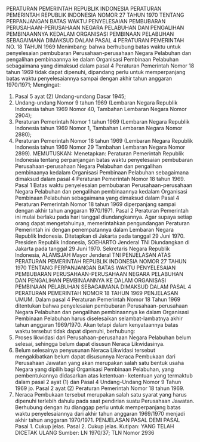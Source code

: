  PERATURAN PEMERINTAH REPUBLIK INDONESIA PERATURAN PEMERINTAH REPUBLIK INDONESIA NOMOR 27 TAHUN 1970 TENTANG PERPANJANGAN BATAS WAKTU PENYELESAIAN PEMBUBARAN PERUSAHAAN-PERUSAHAAN NEGARA PELABUHAN DAN PENGALIHAN PEMBINAANNYA KEDALAM ORGANISASI PEMBINAAN PELABUHAN SEBAGAIMANA DIMAKSUD DALAM PASAL 4 PERATURAN PEMERINTAH NO. 18 TAHUN 1969
Menimbang:
 bahwa berhubung batas waktu untuk penyelesaian pembubaran Perusahaan-perusahaan Negara Pelabuhan dan pengalihan pembinaannya ke dalam Organisasi Pembinaan Pelabuhan sebagaimana yang dimaksud dalam pasal 4 Peraturan Pemerintah Nomor 18 tahun 1969 tidak dapat dipenuhi, dipandang perlu untuk memperpanjang batas waktu penyelesaiannya sampai dengan akhir tahun anggaran 1970/1971;
Mengingat:

1. Pasal 5 ayat (2) Undang-undang Dasar 1945;
2. Undang-undang Nomor 9 tahun 1969 (Lembaran Negara Republik Indonesia tahun 1969 Nomor 40, Tambahan Lembaran Negara Nomor 2904);
3. Peraturan Pemerintah Nomor 1 tahun 1969 (Lembaran Negara Republik Indonesia tahun 1969 Nomor 1, Tambahan Lembaran Negara Nomor 2880);
4. Peraturan Pemerintah Nomor 18 tahun 1969 (Lembaran Negara Republik Indonesia tahun 1969 Nomor 29 Tambahan Lembaran Negara Nomor 2899).
MEMUTUSKAN:
 Menetapkan: Peraturan Pemerintah Republik Indonesia tentang perpanjangan batas waktu penyelesaian pembubaran Perusahaan-perusahaan Negara Pelabuhan dan pengalihan pembinaanya kedalam Organisasi Pembinaan Pelabuhan sebagaimana dimaksud dalam pasal 4 Peraturan Pemerintah Nomor 18 tahun 1969. Pasal 1 Batas waktu penyelesaian pembubaran Perusahaan-perusahaan Negara Pelabuhan dan pengalihan pembinaannya kedalam Organisasi Pembinaan Pelabuhan sebagaimana yang dimaksud dalam Pasal 4 Peraturan Pemerintah Nomor 18 tahun 1969 diperpanjang sampai dengan akhir tahun anggaran 1970/1971. Pasal 2 Peraturan Pemerintah ini mulai berlaku pada hari tanggal diundangkannya. Agar supaya setiap orang dapat mengetahuinya, memerintahkan pengundangan Peraturan Pemerintah ini dengan penempatannya dalam Lembaran Negara Republik Indonesia. Ditetapkan di Jakarta pada tanggal 29 Juni 1970. Presiden Republik Indonesia, SOEHARTO Jenderal TNI Diundangkan di Jakarta pada tanggal 29 Juni 1970. Sekretaris Negara Republik Indonesia, ALAMSJAH Mayor Jenderal TNI PENJELASAN ATAS PERATURAN PEMERINTAH REPUBLIK INDONESIA NOMOR 27 TAHUN 1970 TENTANG PERPANJANGAN BATAS WAKTU PENYELESAIAN PEMBUBARAN PERUSAHAAN-PERUSAHAAN NEGARA PELABUHAN DAN PENGALIHAN PEMBINAANNYA KE DALAM ORGANISASI PEMBINAAN PELABUHAN SEBAGAIMANA DIMAKSUD DALAM PASAL 4 PERATURAN PEMERINTAH NOMOR 18 TAHUN 1969 PENJELASAN UMUM. Dalam pasal 4 Peraturan Pemerintah Nomor 18 Tahun 1969 ditentukan bahwa penyelesaian pembubaran Perusahaan-perusahaan Negara Pelabuhan dan pengalihan pembinaannya ke dalam Organisasi Pembinaan Pelabuhan harus diselesaikan selambat-lambatnya akhir tahun anggaran 1969/1970. Akan tetapi dalam kenyataannya batas waktu tersebut tidak dapat dipenuhi, berhubung:
1. Proses likwidasi dari Perusahaan-perusahaan Negara Pelabuhan belum selesai, sehingga belum dapat disusun Neraca Likwidasinya.
2. Belum selesainya penyusunan Neraca Likwidasi tersebut mengakibatkan belum dapat disusunnya Neraca Pembukaan dari Perusahaan Jawatan yang akan merupakan salah satu bentuk usaha Negara yang dipilih bagi Organisasi Pembinaan Pelabuhan, yang pembentukannya didasarkan atas ketentuan- ketentuan yang termaktub dalam pasal 2 ayat (1) dan Pasal 4 Undang-Undang Nomor 9 Tahun 1969 jo. Pasal 2 ayat (2) Peraturan Pemerintah Nomor 18 tahun 1969.
3. Neraca Pembukaan tersebut merupakan salah satu syarat yang harus dipenuhi terlebih dahulu pada saat pendirian suatu Perusahaan Jawatan. Berhubung dengan itu dianggap perlu untuk memperpanjang batas waktu penyelesaiannya dari akhir tahun anggaran 1969/1970 menjadi akhir tahun anggaran 1970/1971. PENJELASAN PASAL DEMI PASAL Pasal 1. Cukup jelas. Pasal 2. Cukup jelas. Kutipan: YANG TELAH DICETAK ULANG Sumber: LN 1970/37; TLN Nomor 2936